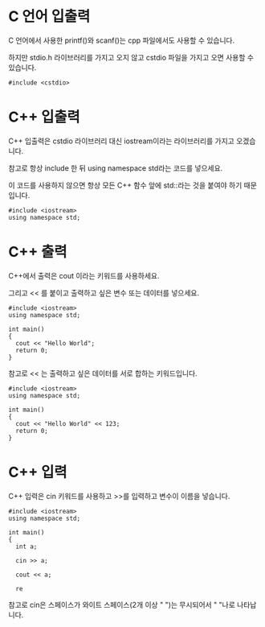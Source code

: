 # C 언어 입출력
C 언어에서 사용한 printf()와 scanf()는 cpp 파일에서도 사용할 수 있습니다.

하지만 stdio.h 라이브러리를 가지고 오지 않고 cstdio 파일을 가지고 오면 사용할 수 있습니다.

```
#include <cstdio>
```

# C++ 입출력
C++ 입출력은 cstdio 라이브러리 대신 iostream이라는 라이브러리를 가지고 오겠습니다.

참고로 항상 include 한 뒤 using namespace std라는 코드를 넣으세요.

이 코드를 사용하지 않으면 항상 모든 C++ 함수 앞에 std::라는 것을 붙여야 하기 때문입니다.

```
#include <iostream>
using namespace std;
```

# C++ 출력
C++에서 출력은 cout 이라는 키워드를 사용하세요.

그리고 << 를 붙이고 출력하고 싶은 변수 또는 데이터를 넣으세요.

```
#include <iostream>
using namespace std;

int main()
{
  cout << "Hello World";
  return 0;
}
```

참고로 << 는 출력하고 싶은 데이터를 서로 합하는 키워드입니다.

```
#include <iostream>
using namespace std;

int main()
{
  cout << "Hello World" << 123;
  return 0;
}
```

# C++ 입력
C++ 입력은 cin 키워드를 사용하고 >>를 입력하고 변수이 이름을 넣습니다.

```
#include <iostream>
using namespace std;

int main()
{
  int a;

  cin >> a;

  cout << a;

  re
```

참고로 cin은 스페이스가 와이트 스페이스(2개 이상 " ")는 무시되어서 " "나로 나타납니다.
